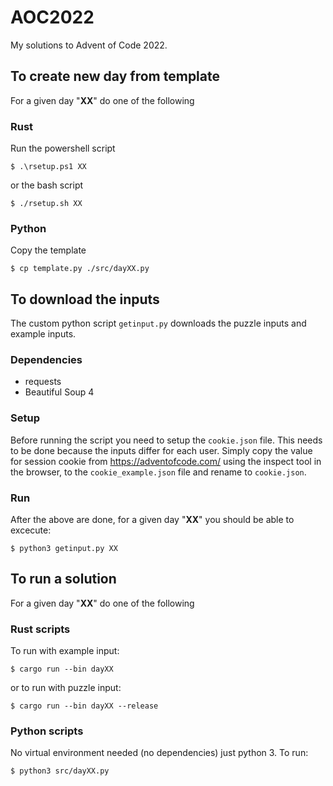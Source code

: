 # AOC2022
My solutions to Advent of Code 2022.

## To create new day from template
For a given day "**XX**" do one of the following

### Rust
Run the powershell script
```console
$ .\rsetup.ps1 XX
```
or the bash script
```console
$ ./rsetup.sh XX
```

### Python
Copy the template
```console
$ cp template.py ./src/dayXX.py
```

## To download the inputs
The custom python script `getinput.py` downloads the puzzle inputs
and example inputs. 

### Dependencies
* requests
* Beautiful Soup 4

### Setup

Before running the script you need to setup the `cookie.json` file. This needs to be done because the inputs differ for each user. Simply copy the value for session cookie from https://adventofcode.com/ using the inspect tool in the browser, to the `cookie_example.json` file and rename to `cookie.json`.

### Run
After the above are done, for a given day "**XX**" you should be able to excecute:

```console
$ python3 getinput.py XX
```

## To run a solution
For a given day "**XX**" do one of the following

### Rust scripts
To run with example input:

```console
$ cargo run --bin dayXX
```

or to run with puzzle input:

```console
$ cargo run --bin dayXX --release
```

### Python scripts
No virtual environment needed (no dependencies) just python 3. To run:
```console
$ python3 src/dayXX.py
```
